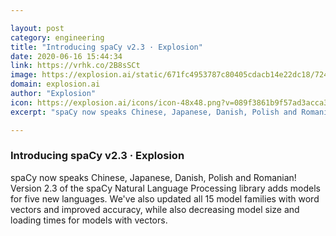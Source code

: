 ```yaml
---

layout: post
category: engineering
title: "Introducing spaCy v2.3 · Explosion"
date: 2020-06-16 15:44:34
link: https://vrhk.co/2B8sSCt
image: https://explosion.ai/static/671fc4953787c80405cdacb14e22dc18/724c8/spacy-v2-3_social.jpg
domain: explosion.ai
author: "Explosion"
icon: https://explosion.ai/icons/icon-48x48.png?v=089f3861b9f57ad3acca3ce5aada2a52
excerpt: "spaCy now speaks Chinese, Japanese, Danish, Polish and Romanian! Version 2.3 of the spaCy Natural Language Processing library adds models for five new languages. We've also updated all 15 model families with word vectors and improved accuracy, while also decreasing model size and loading times for models with vectors."

---
```


### Introducing spaCy v2.3 · Explosion

spaCy now speaks Chinese, Japanese, Danish, Polish and Romanian! Version 2.3 of the spaCy Natural Language Processing library adds models for five new languages. We've also updated all 15 model families with word vectors and improved accuracy, while also decreasing model size and loading times for models with vectors.